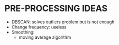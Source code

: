 # PRE-PROCESSING IDEAS
- DBSCAN: solves outliers problem but is not enough
- Change frequency: useless
- Smoothing:
    - moving average algorithm